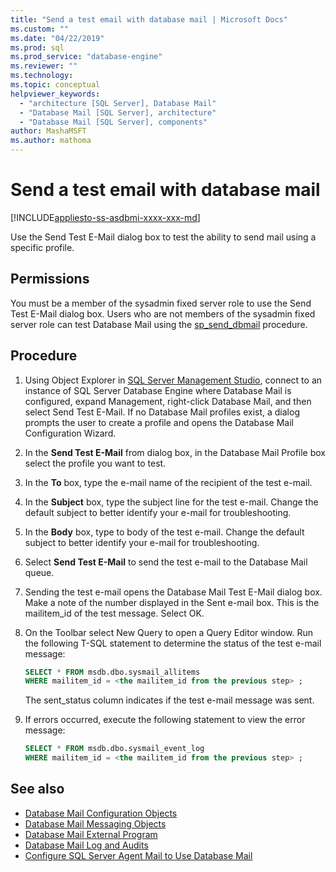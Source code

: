 ```yaml
---
title: "Send a test email with database mail | Microsoft Docs"
ms.custom: ""
ms.date: "04/22/2019"
ms.prod: sql
ms.prod_service: "database-engine"
ms.reviewer: ""
ms.technology: 
ms.topic: conceptual
helpviewer_keywords: 
  - "architecture [SQL Server], Database Mail"
  - "Database Mail [SQL Server], architecture"
  - "Database Mail [SQL Server], components"
author: MashaMSFT
ms.author: mathoma
---
```

# Send a test email with database mail  
[!INCLUDE[appliesto-ss-asdbmi-xxxx-xxx-md](../../includes/appliesto-ss-asdbmi-xxxx-xxx-md.md)]

Use the Send Test E-Mail dialog box to test the ability to send mail using a specific profile.

## Permissions

You must be a member of the sysadmin fixed server role to use the Send Test E-Mail dialog box. Users who are not members of the sysadmin fixed server role can test Database Mail using the [sp_send_dbmail](../system-stored-procedures/sp-send-dbmail-transact-sql.md) procedure.

## Procedure

1. Using Object Explorer in [SQL Server Management Studio](../../ssms/download-sql-server-management-studio-ssms.md), connect to an instance of SQL Server Database Engine where Database Mail is configured, expand Management, right-click Database Mail, and then select Send Test E-Mail. If no Database Mail profiles exist, a dialog prompts the user to create a profile and opens the Database Mail Configuration Wizard.
1. In the **Send Test E-Mail** from <instance name> dialog box, in the Database Mail Profile box select the profile you want to test.
1. In the **To** box, type the e-mail name of the recipient of the test e-mail.
1. In the **Subject** box, type the subject line for the test e-mail. Change the default subject to better identify your e-mail for troubleshooting.
1. In the **Body** box, type to body of the test e-mail. Change the default subject to better identify your e-mail for troubleshooting.
1. Select **Send Test E-Mail** to send the test e-mail to the Database Mail queue.
1. Sending the test e-mail opens the Database Mail Test E-Mail dialog box. Make a note of the number displayed in the Sent e-mail box. This is the mailitem_id of the test message. Select OK.
1. On the Toolbar select New Query to open a Query Editor window. Run the following T-SQL statement to determine the status of the test e-mail message:

    ```sql
    SELECT * FROM msdb.dbo.sysmail_allitems 
    WHERE mailitem_id = <the mailitem_id from the previous step> ;
    ```

    The sent_status column indicates if the test e-mail message was sent.

1. If errors occurred, execute the following statement to view the error message:

    ```sql
    SELECT * FROM msdb.dbo.sysmail_event_log 
    WHERE mailitem_id = <the mailitem_id from the previous step> ;
    ```


##  <a name="RelatedContent"></a> See also 
  
-   [Database Mail Configuration Objects](../../relational-databases/database-mail/database-mail-configuration-objects.md)
-   [Database Mail Messaging Objects](../../relational-databases/database-mail/database-mail-messaging-objects.md)
-   [Database Mail External Program](../../relational-databases/database-mail/database-mail-external-program.md)
-   [Database Mail Log and Audits](../../relational-databases/database-mail/database-mail-log-and-audits.md)
-   [Configure SQL Server Agent Mail to Use Database Mail](../../relational-databases/database-mail/configure-sql-server-agent-mail-to-use-database-mail.md)
  
  
